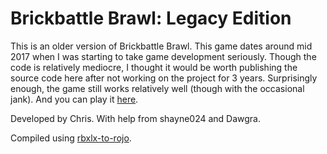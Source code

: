 # Brickbattle Brawl: Legacy Edition
This is an older version of Brickbattle Brawl. This game dates around mid 2017 when I was starting to take game development seriously. Though the code is relatively mediocre, I thought it would be worth publishing the source code here after not working on the project for 3 years. Surprisingly enough, the game still works relatively well (though with the occasional jank). And you can play it [here](https://www.roblox.com/games/6061920912/Brickbattle-Brawl-Legacy-Edition?refPageId=eb0c72ad-85a9-4288-a450-5063a6b0e865).

Developed by Chris. With help from shayne024 and Dawgra.

Compiled using [rbxlx-to-rojo](https://github.com/rojo-rbx/rbxlx-to-rojo/releases).
